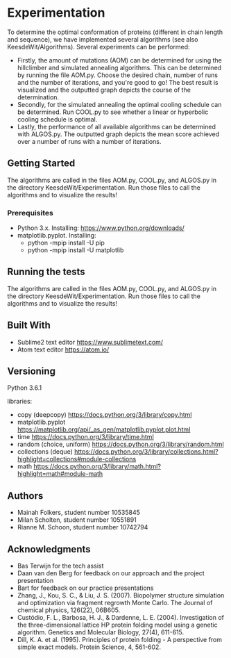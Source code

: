 # Experimentation

To determine the optimal conformation of proteins (different in chain length and sequence), we have implemented several algorithms (see also KeesdeWit/Algorithms).
Several experiments can be performed:
* Firstly, the amount of mutations (AOM) can be determined for using the hillclimber and simulated annealing algorithms. This can be determined by running the file AOM.py. Choose the desired chain, number of runs and the number of iterations, and you're good to go! The best result is visualized and the outputted graph depicts the course of the determination. 
* Secondly, for the simulated annealing the optimal cooling schedule can be determined. Run COOL.py to see whether a linear or hyperbolic cooling schedule is optimal. 
* Lastly, the performance of all available algorithms can be determined with ALGOS.py. The outputted graph depicts the mean score achieved over a number of runs with a number of iterations. 

## Getting Started

The algorithms are called in the files AOM.py, COOL.py, and ALGOS.py in the directory KeesdeWit/Experimentation. Run those files to call the algorithms and to visualize the results!

### Prerequisites

* Python 3.x. Installing: https://www.python.org/downloads/
* matplotlib.pyplot. Installing:
  * python -mpip install -U pip
  * python -mpip install -U matplotlib

## Running the tests

The algorithms are called in the files AOM.py, COOL.py, and ALGOS.py in the directory KeesdeWit/Experimentation. Run those files to call the algorithms and to visualize the results!

## Built With

* Sublime2 text editor https://www.sublimetext.com/
* Atom text editor https://atom.io/

## Versioning

Python 3.6.1

libraries:
* copy (deepcopy) https://docs.python.org/3/library/copy.html
* matplotlib.pyplot https://matplotlib.org/api/_as_gen/matplotlib.pyplot.plot.html
* time https://docs.python.org/3/library/time.html
* random (choice, uniform)  https://docs.python.org/3/library/random.html
* collections (deque) https://docs.python.org/3/library/collections.html?highlight=collections#module-collections
* math https://docs.python.org/3/library/math.html?highlight=math#module-math

## Authors

* Mainah Folkers, student number 10535845
* Milan Scholten, student number 10551891
* Rianne M. Schoon, student number 10742794

## Acknowledgments

* Bas Terwijn for the tech assist
* Daan van den Berg for feedback on our approach and the project presentation
* Bart for feedback on our practice presentations
* Zhang, J., Kou, S. C., & Liu, J. S. (2007). Biopolymer structure simulation and optimization via fragment regrowth Monte Carlo. The Journal of chemical physics, 126(22), 06B605.
* Custódio, F. L., Barbosa, H. J., & Dardenne, L. E. (2004). Investigation of the three-dimensional lattice HP protein folding model using a genetic algorithm. Genetics and Molecular Biology, 27(4), 611-615.
* Dill, K. A. et al. (1995). Principles of protein folding - A perspective from simple exact models. Protein Science, 4, 561-602.
